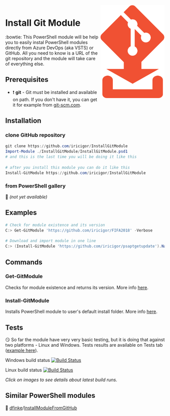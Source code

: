 <img align="right" width="203" height="294" src="img/InstallGitModule.logo.png">

# Install Git Module

:bowtie: This PowerShell module will be help you to easily instal PowerShell modules directly from Azure DevOps (aka VSTS) or GitHub.
All you need to know is a URL of the git repository and the module will take care of everything else.

## Prerequisites

* :exclamation: **git** - Git must be installed and available on path. If you don't have it, you can get it for example from [git-scm.com](https://git-scm.com/downloads).

## Installation

### clone GitHub repository

```PowerShell
git clone https://github.com/iricigor/InstallGitModule
Import-Module ./InstallGitModule/InstallGitModule.psd1
# and this is the last time you will be doing it like this

# after you install this module you can do it like this
Install-GitModule https://github.com/iricigor/InstallGitModule
```

### from PowerShell gallery

:dash: _(not yet available)_

## Examples

```PowerShell
# Check for module existence and its version
C:> Get-GitModule 'https://github.com/iricigor/FIFA2018' -Verbose

# Download and import module in one line
C:> (Install-GitModule 'https://github.com/iricigor/psaptgetupdate').Name | Import-Module
```

## Commands

### Get-GitModule

Checks for module existence and returns its version. More info [here](/Docs/Get-GitModule.md).

### Install-GitModule

Installs PowerShell module to user's default install folder. More info [here](/Docs/Install-GitModule.md).

## Tests

:smirk: So far the module have very very basic testing, but it is doing that against two platforms - Linux and Windows. Tests results are available on Tests tab ([example here](/img/TestResults-AzureDevops.png)).

Windows build status [![Build Status](https://dev.azure.com/iiric/PS1/_apis/build/status/InstallGitModule%20-%20Win%20CI?branchName=master)](https://dev.azure.com/iiric/PS1/_build/latest?definitionId=16&branchName=master)

Linux build status [![Build Status](https://dev.azure.com/iiric/PS1/_apis/build/status/InstallGitModule%20-%20Linux%20CI?branchName=master)](https://dev.azure.com/iiric/PS1/_build/latest?definitionId=17&branchName=master)

_Click on images to see details about latest build runs._

## Similar PowerShell modules

:mega: [dfinke](https://github.com/dfinke)/[InstallModuleFromGitHub](https://github.com/dfinke/InstallModuleFromGitHub)